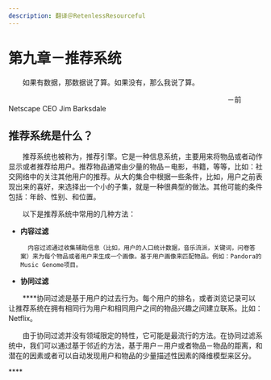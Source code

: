 ```yaml
---
description: 翻译＠RetenlessResourceful
---
```


# 第九章－推荐系统

　　如果有数据，那数据说了算。如果没有，那么我说了算。

　　　　　　　　　　　　　　　　　　　　　　　　　　　　　　　－前 Netscape CEO Jim Barksdale

## 推荐系统是什么？

　　推荐系统也被称为，推荐引擎。它是一种信息系统，主要用来将物品或者动作显示或者推荐给用户。推荐物品通常由少量的物品－电影，书籍，等等，比如：社交网络中的关注其他用户的推荐。从大的集合中根据一些条件，比如，用户之前表现出来的喜好，来选择出一个小的子集，就是一种很典型的做法。其他可能的条件包括：年龄、性别、和位置。

　　以下是推荐系统中常用的几种方法：

* **内容过滤**

        内容过滤通过收集辅助信息（比如，用户的人口统计数据，音乐流派，关键词，问卷答案）来为每个物品或者用户来生成一个画像。基于用户画像来匹配物品。例如：Pandora的Music Genome项目。

* **协同过滤**

　　****协同过滤是基于用户的过去行为。每个用户的排名，或者浏览记录可以让推荐系统在拥有相同行为用户和相同用户之间的物品兴趣之间建立联系。比如：Netflix。

　　由于协同过滤并没有领域限定的特性，它可能是最流行的方法。在协同过滤系统中，我们可以通过基于邻近的方法，基于用户－用户或者物品－物品的距离，和潜在的因素或者可以自动发现用户和物品的少量描述性因素的降维模型来区分。

\*\*\*\*

             

